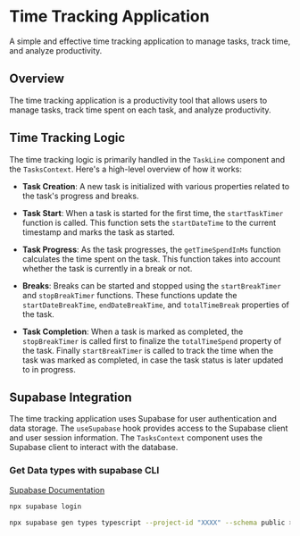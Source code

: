 # Time Tracking Application

A simple and effective time tracking application to manage tasks, track time, and analyze productivity.

## Overview

The time tracking application is a productivity tool that allows users to manage tasks, track time spent on each task, and analyze productivity.

## Time Tracking Logic

The time tracking logic is primarily handled in the `TaskLine` component and the `TasksContext`. Here's a high-level overview of how it works:

- **Task Creation**: A new task is initialized with various properties related to the task's progress and breaks.

- **Task Start**: When a task is started for the first time, the `startTaskTimer` function is called. This function sets the `startDateTime` to the current timestamp and marks the task as started.

- **Task Progress**: As the task progresses, the `getTimeSpendInMs` function calculates the time spent on the task. This function takes into account whether the task is currently in a break or not.

- **Breaks**: Breaks can be started and stopped using the `startBreakTimer` and `stopBreakTimer` functions. These functions update the `startDateBreakTime`, `endDateBreakTime`, and `totalTimeBreak` properties of the task.

- **Task Completion**: When a task is marked as completed, the `stopBreakTimer` is called first to finalize the `totalTimeSpend` property of the task. Finally `startBreakTimer` is called to track the time when the task was marked as completed, in case the task status is later updated to in progress.

## Supabase Integration

The time tracking application uses Supabase for user authentication and data storage. The `useSupabase` hook provides access to the Supabase client and user session information. The `TasksContext` component uses the Supabase client to interact with the database.

### Get Data types with supabase CLI
[Supabase Documentation](https://supabase.com/docs/guides/api/rest/generating-types)
```bash
npx supabase login

npx supabase gen types typescript --project-id "XXXX" --schema public > src/types/supabase.ts
